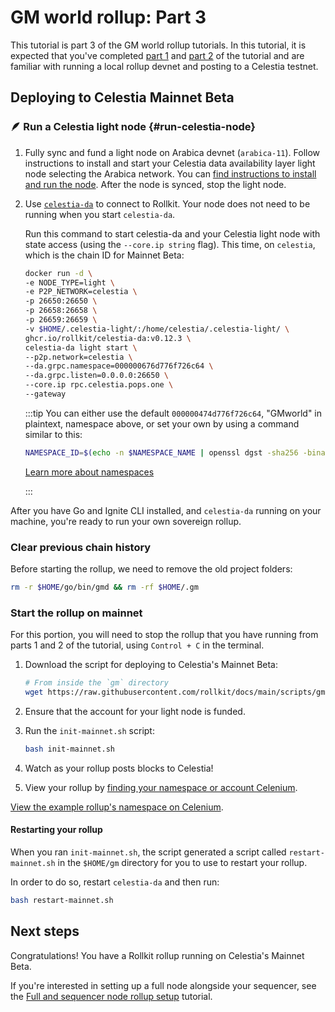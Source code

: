 # GM world rollup: Part 3

This tutorial is part 3 of the GM world rollup tutorials. In this tutorial,
it is expected that you've completed [part 1](./gm-world.md) and
[part 2](./gm-world-testnet.md) of the tutorial and are
familiar with running a local rollup devnet and posting to a
Celestia testnet.

## Deploying to Celestia Mainnet Beta

### 🪶 Run a Celestia light node {#run-celestia-node}

1. Fully sync and fund a light node
on Arabica devnet (`arabica-11`).
Follow instructions to install and start your Celestia data availability
layer light node selecting the Arabica network. You can
[find instructions to install and run the node](https://docs.celestia.org/nodes/light-node).
After the node is synced, stop the light node.

2. Use
[`celestia-da`](https://github.com/rollkit/celestia-da)
to connect to Rollkit. Your node does not need to be running
when you start `celestia-da`.

    Run this command to start celestia-da and your Celestia
    light node with state access (using the `--core.ip string` flag).
    This time, on `celestia`, which is the chain ID for Mainnet Beta:

    ```bash
    docker run -d \
    -e NODE_TYPE=light \
    -e P2P_NETWORK=celestia \
    -p 26650:26650 \
    -p 26658:26658 \
    -p 26659:26659 \
    -v $HOME/.celestia-light/:/home/celestia/.celestia-light/ \
    ghcr.io/rollkit/celestia-da:v0.12.3 \
    celestia-da light start \
    --p2p.network=celestia \
    --da.grpc.namespace=000000676d776f726c64 \
    --da.grpc.listen=0.0.0.0:26650 \
    --core.ip rpc.celestia.pops.one \
    --gateway
    ```

    :::tip
    You can either use the default `000000474d776f726c64`, "GMworld" in
    plaintext, namespace above, or set your own by using a command
    similar to this:

    ```bash
    NAMESPACE_ID=$(echo -n $NAMESPACE_NAME | openssl dgst -sha256 -binary | head -c  | xxd -p)"
    ```

    [Learn more about namespaces](https://celestiaorg.github.io/celestia-app/specs/namespace.html)

    :::

After you have Go and Ignite CLI installed, and `celestia-da`
running on your machine, you're ready to run your own
sovereign rollup.

### Clear previous chain history

Before starting the rollup, we need to remove the old project folders:

```bash
rm -r $HOME/go/bin/gmd && rm -rf $HOME/.gm
```

### Start the rollup on mainnet

For this portion, you will need to stop the rollup that you have
running from parts 1 and 2 of the tutorial,
using `Control + C` in the terminal.

1. Download the script for deploying to Celestia's Mainnet Beta:

    <!-- markdownlint-disable MD013 -->
    ```bash
    # From inside the `gm` directory
    wget https://raw.githubusercontent.com/rollkit/docs/main/scripts/gm/init-mainnet.sh
    ```
    <!-- markdownlint-enable MD013 -->

2. Ensure that the account for your light node is funded.

3. Run the `init-mainnet.sh` script:

    ```bash
    bash init-mainnet.sh
    ```

4. Watch as your rollup posts blocks to Celestia!

5. View your rollup by
[finding your namespace or account Celenium](https://celenium.io).

[View the example rollup's namespace on Celenium](https://celenium.io/namespace/000000000000000000000000000000000000000000676d776f726c64).

#### Restarting your rollup

When you ran `init-mainnet.sh`, the script generated a script called
`restart-mainnet.sh` in the `$HOME/gm` directory for you to use to
restart your rollup.

In order to do so, restart `celestia-da` and then run:

```bash
bash restart-mainnet.sh
```

## Next steps

Congratulations! You have a Rollkit rollup running on Celestia's
Mainnet Beta.

If you're interested in setting up a full node alongside your sequencer,
see the [Full and sequencer node rollup setup](./full-and-sequencer-node) tutorial.
